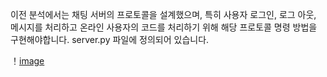 이전 분석에서는 채팅 서버의 프로토콜을 설계했으며, 
특히 사용자 로그인, 로그 아웃, 메시지를 처리하고 
온라인 사용자의 코드를 처리하기 위해 해당 프로토콜 명령 방법을 구현해야합니다.
server.py 파일에 정의되어 있습니다.

！[image](https://github.com/halikes/ERICA-ZZChatingRoom/edit/master/)
